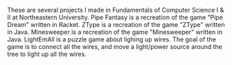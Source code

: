 These are several projects I made in Fundamentals of Computer Science I & II at Northeastern University.
Pipe Fantasy is a recreation of the game "Pipe Dream" written in Racket.
ZType is a recreation of the game "ZType" written in Java.
Minesweeper is a recreation of the game "Minesweeper" written in Java.
LightEmAll is a puzzle game about lighing up wires. The goal of the game is to connect all the wires, and move a light/power source around the tree to light up all the wires.

